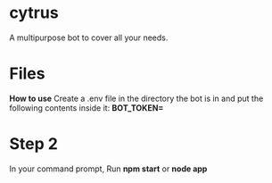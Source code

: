 # cytrus
A multipurpose bot to cover all your needs.

# Files
**How to use**
Create a .env file in the directory the bot is in and put the following contents inside it: **BOT_TOKEN=<Your Bot Token>**

# Step 2
In your command prompt, Run **npm start** or **node app**
